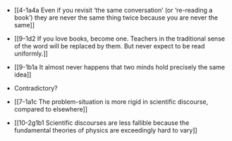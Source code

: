 - [[4-1a4a Even if you revisit ‘the same conversation’ (or ‘re-reading a book’) they are never the same thing twice because you are never the same]]

- [[9-1d2 If you love books, become one. Teachers in the traditional sense of the word will be replaced by them. But never expect to be read uniformly.]]

- [[9-1b1a It almost never happens that two minds hold precisely the same idea]]

- Contradictory?
- [[7-1a1c The problem-situation is more rigid in scientific discourse, compared to elsewhere]]
- [[10-2g1b1 Scientific discourses are less fallible because the fundamental theories of physics are exceedingly hard to vary]]
